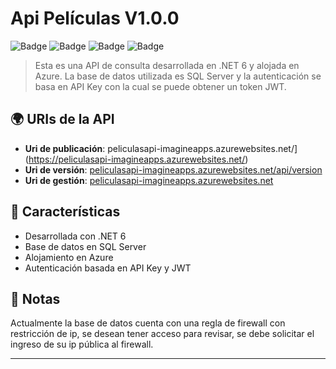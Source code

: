 # Api Películas V1.0.0

![Badge](https://img.shields.io/badge/.NET-6-blue)
![Badge](https://img.shields.io/badge/Hosting-Azure-blueviolet)
![Badge](https://img.shields.io/badge/Database-SqlServer-orange)
![Badge](https://img.shields.io/badge/Authentication-jwt-green)

> Esta es una API de consulta desarrollada en .NET 6 y alojada en Azure. La base de datos utilizada es SQL Server y la autenticación se basa en API Key con la cual se puede obtener un token JWT.

## 🌍 URIs de la API

- **Uri de publicación**: peliculasapi-imagineapps.azurewebsites.net/](https://peliculasapi-imagineapps.azurewebsites.net/)
- **Uri de versión**: [peliculasapi-imagineapps.azurewebsites.net/api/version](https://peliculasapi-imagineapps.azurewebsites.net/api/version)
- **Uri de gestión**: [peliculasapi-imagineapps.azurewebsites.net](https://peliculasapi-imagineapps.azurewebsites.net/)

## 💼 Características

- Desarrollada con .NET 6
- Base de datos en SQL Server
- Alojamiento en Azure
- Autenticación basada en API Key y JWT

## 📄 Notas
Actualmente la base de datos cuenta con una regla de firewall con restricción de ip, se desean tener acceso para revisar, se debe solicitar el ingreso de su ip pública al firewall.


---
